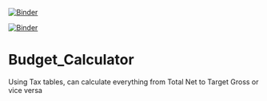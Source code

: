 [![Binder](https://mybinder.org/badge_logo.svg)](https://mybinder.org/v2/gh/OMBeau/Budget_Calculator/master?urlpath=%Budget_Calculator_2.ipynb)


[![Binder](https://mybinder.org/badge.svg)](https://mybinder.org/v2/gh/oschuett/appmode/master?urlpath=%2Fapps%2Fexample_app.ipynb)
# Budget_Calculator
Using Tax tables, can calculate everything from Total Net to Target Gross or vice versa 
